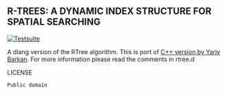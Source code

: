 R-TREES: A DYNAMIC INDEX STRUCTURE FOR SPATIAL SEARCHING
--------------------------------------------------------

[![Testsuite](https://github.com/drug007/rtree/actions/workflows/main.yml/badge.svg)](https://github.com/drug007/rtree/actions/workflows/main.yml)

A dlang version of the RTree algorithm.
This is port of [C++ version by Yariv Barkan](https://github.com/nushoin/RTree).
For more information please read the comments in rtree.d

LICENSE

    Public domain
